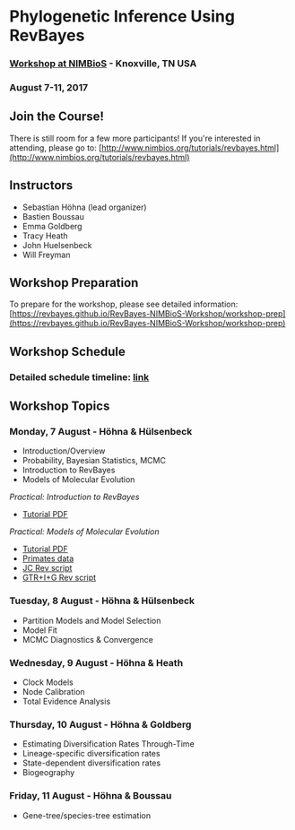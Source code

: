 # Phylogenetic Inference Using RevBayes

### [Workshop at NIMBioS](http://www.nimbios.org/tutorials/revbayes.html) - Knoxville, TN USA
### August 7-11, 2017

## Join the Course!

There is still room for a few more participants! If you're interested in attending, please go to: [http://www.nimbios.org/tutorials/revbayes.html](http://www.nimbios.org/tutorials/revbayes.html)

## Instructors

* Sebastian Höhna (lead organizer)
* Bastien Boussau
* Emma Goldberg
* Tracy Heath
* John Huelsenbeck
* Will Freyman

## Workshop Preparation

To prepare for the workshop, please see detailed information: [https://revbayes.github.io/RevBayes-NIMBioS-Workshop/workshop-prep](https://revbayes.github.io/RevBayes-NIMBioS-Workshop/workshop-prep)

## Workshop Schedule

### Detailed schedule timeline: [link](https://docs.google.com/spreadsheets/d/1zFW6yIMoHWa6_XHvesCLTyUDE3NuSoqb_ou80a9sA1g/edit#gid=0)

## Workshop Topics

### Monday, 7 August - Höhna & Hülsenbeck

* Introduction/Overview
* Probability, Bayesian Statistics, MCMC
* Introduction to RevBayes
* Models of Molecular Evolution

*Practical: Introduction to RevBayes*

* [Tutorial PDF](https://github.com/revbayes/revbayes_tutorial/raw/master/tutorial_TeX/RB_MCMC_Intro_Tutorial/RB_MCMC_Intro_Tutorial.pdf)

*Practical: Models of Molecular Evolution*

* [Tutorial PDF](https://github.com/revbayes/revbayes_tutorial/raw/master/tutorial_TeX/RB_CTMC_Tutorial/RB_CTMC_Tutorial.pdf)
* [Primates data](https://raw.githubusercontent.com/revbayes/revbayes_tutorial/master/RB_CTMC_Tutorial/data/primates_and_galeopterus_cytb.nex)
* [JC Rev script](https://raw.githubusercontent.com/revbayes/revbayes_tutorial/master/RB_CTMC_Tutorial/scripts/mcmc_JC.Rev)
* [GTR+I+G Rev script](http://rawgit.com/revbayes/revbayes_tutorial/master/RB_CTMC_Tutorial/scripts/mcmc_GTR_Gamma_Inv.Rev)

### Tuesday, 8 August - Höhna & Hülsenbeck

* Partition Models and Model Selection
* Model Fit
* MCMC Diagnostics & Convergence

### Wednesday, 9 August - Höhna & Heath

* Clock Models
* Node Calibration
* Total Evidence Analysis

### Thursday, 10 August - Höhna & Goldberg

* Estimating Diversification Rates Through-Time
* Lineage-specific diversification rates
* State-dependent diversification rates
* Biogeography

### Friday, 11 August - Höhna & Boussau

* Gene-tree/species-tree estimation
